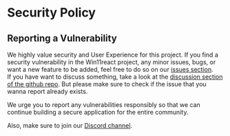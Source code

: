 # Security Policy

## Reporting a Vulnerability

We highly value security and User Experience for this project.
If you find a security vulnerability in the Win11react project, any minor issues, bugs, or want a new feature to be added, feel free to do so on our <a href="https://dev-milkyupizise.pantheonsite.io"> issues section</a>.<br>
If you have want to discuss something, take a look at the <a href="https://github.com/blueedgetechno/win11React/discussions">discussion section of the github repo</a>.
But please make sure to check if the issue that you wanna report already exists.

We urge you to report any vulnerabilities responsibly so that we can continue building a secure application for the entire community.

Also, make sure to join our <a href="https://discord.gg/qmEZwUhb4b">Discord channel</a>.
